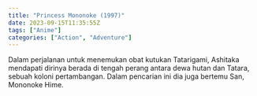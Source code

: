 ```yaml
---
title: "Princess Mononoke (1997)"
date: 2023-09-15T11:35:55Z
tags: ["Anime"]
categories: ["Action", "Adventure"]
---
```


Dalam perjalanan untuk menemukan obat kutukan Tatarigami, Ashitaka mendapati dirinya berada di tengah perang antara dewa hutan dan Tatara, sebuah koloni pertambangan. Dalam pencarian ini dia juga bertemu San, Mononoke Hime.

  <mux-player stream-type="on-demand"
  src="https://kp3d-my.sharepoint.com/personal/ryoo_kp3d_onmicrosoft_com/_layouts/15/download.aspx?share=EbMC4D9uMJJBj2smT3YG9rQBkSU1zAkBniUWuNkDkhhPfw" metadata-video-title="Princess Mononoke (1997)" prefer-playback="mse" controls>
  </mux-player>
  
  
  <script src="https://cdn.jsdelivr.net/npm/@mux/mux-player"></script>
  
   <script id="qRLFM42301SY6j2lKWB7gSwAYTI482AgwZl004Evp3UWA" type="application/ld+json">
 {
  "@context": "https://schema.org/",
  "@type": "VideoObject",
  "name": "Princess Mononoke (1997)",
  "contentUrl": "https://stream.mux.com/qRLFM42301SY6j2lKWB7gSwAYTI482AgwZl004Evp3UWA.m3u8",
  "thumbnailUrl": "https://www.themoviedb.org/t/p/original/1M64CE7t1g7acAMtFLRGmBbD4nO.jpg?width=314&fit_mode=preserve&time=25",
  "uploadDate": "2023-09-15T11:35:55Z",
}

</script>

